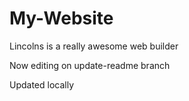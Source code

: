 # My-Website

Lincolns is a really awesome web builder

Now editing on update-readme branch

Updated locally